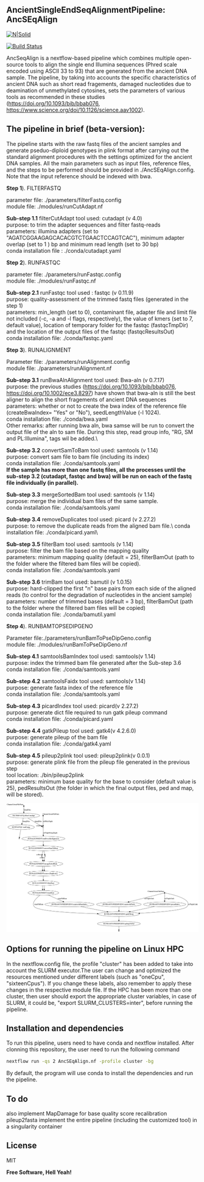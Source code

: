 ## AncientSingleEndSeqAlignmentPipeline: AncSEqAlign

[![N|Solid](https://cldup.com/dTxpPi9lDf.thumb.png)](https://nodesource.com/products/nsolid)

[![Build Status](https://travis-ci.org/joemccann/dillinger.svg?branch=master)](https://travis-ci.org/joemccann/dillinger)

AncSeqAlign is a nextflow-based pipeline which combines multiple open-source tools to align the single end Illumina sequences (Phred scale encoded using ASCII 33 to 93) that are generated from the ancient DNA sample. The pipeline, by taking into accounts the specific characteristics of ancient DNA such as short read fragements, damaged nucleotides due to deamination of unmethylated cytosines, sets the parameters of various tools as recommended in these studies (https://doi.org/10.1093/bib/bbab076, https://www.science.org/doi/10.1126/science.aav1002). 

## The pipeline in brief (beta-version):
The pipeline starts with the raw fastq files of the ancient samples and generate pseduo-diploid genotypes in plink format after carrying out the standard alignment procedures with the settings optimized for the ancient DNA samples. All the main parameters such as input files, reference files, and the steps to be performed should be provided in ./AncSEqAlign.config. Note that the input reference should be indexed with bwa. 

**Step 1**). FILTERFASTQ

parameter file: ./parameters/filterFastq.config\
module file: ./modules/runCutAdapt.nf

**Sub-step 1.1** filterCutAdapt
tool used: cutadapt (v 4.0)\
purpose: to trim the adapter sequences and filter fastq-reads\
parameters: illumina adapters (set to "AGATCGGAAGAGCACACGTCTGAACTCCAGTCAC"),  minimum adapter overlap (set to 1 ) bp and minimum read length (set to 30 bp)\
conda installation file : ./conda/cutadapt.yaml

**Step 2**). RUNFASTQC

parameter file: ./parameters/runFastqc.config\
module file: ./modules/runFastqc.nf

**Sub-step 2.1** runFastqc
tool used : fastqc (v 0.11.9)\
purpose: quality-assessment of the trimmed fastq files (generated in the step 1)\
parameters: min_length (set to 0), contaminant file, adapter file and limit file not included (-c, -a and -l flags, respectively), the value of kmers (set to 7, default value), location of temporary folder for the fastqc (fastqcTmpDir) and the location of the output files of the fastqc (fastqcResultsOut)\
conda installation file: ./conda/fastqc.yaml


**Step 3**). RUNALIGNMENT

Parameter file: ./parameters/runAlignment.config\
module file: ./parameters/runAlignment.nf

**Sub-step 3.1** runBwaAlnAlignment
tool used: Bwa-aln (v 0.7.17)\
purpose: the previous studies (https://doi.org/10.1093/bib/bbab076, https://doi.org/10.1002/ece3.8297) have shown that bwa-aln is still the best aligner to align the short fragements of ancient DNA sequences\
parameters: whether or not to create the bwa index of the reference file (createBwaIndex= "Yes" or "No"), seedLengthValue (-l 1024).\
conda installation file: ./conda/bwa.yaml\
Other remarks: after running bwa aln, bwa samse will be run to convert the output file of the aln to sam file. During this step, read group info, "RG, SM and PL:Illumina", tags wil be added.\

**Sub-step 3.2** convertSamToBam
tool used: samtools (v 1.14)\
purpose: convert sam file to bam file (including its index)\
conda installation file: ./conda/samtools.yaml\
**If the sample has more than one fastq files, all the processes until the sub-step 3.2 (cutadapt, fastqc and bwa) will be run on each of the fastq file individually (in parallel).**

**Sub-step 3.3** mergeSortedBam
tool used: samtools (v 1.14)\
purpose: merge the individual bam files of the same sample.\
conda installation file: ./conda/samtools.yaml

**Sub-step 3.4** removeDuplicates
tool used: picard (v 2.27.2)\
purpose: to remove the duplicate reads from the aligned bam file.\ 
conda installation file: ./conda/picard.yaml\

**Sub-step 3.5** filterBam
tool used: samtools (v 1.14)\
purpose: filter the bam file based on the mapping quality\
parameters: minimum mapping quality (default = 25), filterBamOut (path to the folder where the filtered bam files will be copied).\
conda installation file: ./conda/samtools.yaml

**Sub-step 3.6** trimBam
tool used: bamutil (v 1.0.15)\
purpose: hard-clipped the first "n" base pairs from each side of the aligned reads (to control for the degradation of nucleotides in the ancient sample)\
parameters: number of trimmed bases (default = 3 bp), filterBamOut (path to the folder where the filtered bam files will be copied)\
conda installation file: ./conda/bamutil.yaml

**Step 4**). RUNBAMTOPSEDIPGENO

Parameter file:./parameters/runBamToPseDipGeno.config\
module file: ./modules/runBamToPseDipGeno.nf

**Sub-step 4.1** samtoolsBamIndex
tool used: samtools(v 1.14)\
purpose: index the trimmed bam file generated after the Sub-step 3.6\
conda installation file: ./conda/samtools.yaml

**Sub-step 4.2** samtoolsFaidx
tool used: samtools(v 1.14)\
purpose: generate fasta index of the reference file\
conda installation file: ./conda/samtools.yaml

**Sub-step 4.3** picardIndex
tool used: picard(v 2.27.2)\
purpose: generate dict file required to run gatk pileup command\
conda installation file: ./conda/picard.yaml

**Sub-step 4.4** gatkPileup
tool used: gatk4(v 4.2.6.0)\
purpose: generate pileup of the bam file\
conda installation file: ./conda/gatk4.yaml

**Sub-step 4.5** pileup2plink
tool used: pileup2plink(v 0.0.1)\
purpose: generate plink file from the pileup file generated in the previous step\
tool location: ./bin/pileup2plink\
parameters: minimum base quality for the base to consider (default value is 25), pedResultsOut (the folder in which the final output files, ped and map, will be stored). 

![plot](./pipelineVisualization/AncSEqAlign.png)

## Options for running the pipeline on Linux HPC
In the nextflow.config file, the profile "cluster" has been added to take into account the SLURM executor.The user can change and optimized the resources mentioned under different labels (such as "oneCpu", "sixteenCpus"). If you change these labels, also remember to apply these changes in the respective module file.  If the HPC has been more than one cluster, then user should export the appropriate cluster variables, in case of SLURM, it could be, "export SLURM_CLUSTERS=inter", before running the pipeline. 

## Installation and dependencies
To run this pipeline, users need to have conda and nextflow installed. After clonning this repository, the user need to run the following command

```sh
nextflow run -qs 2 AncSEqAlign.nf -profile cluster -bg
```
By default, the program will use conda to install the dependencies and run the pipeline. 

## To do
also implement MapDamage for base quality score recalibration
pileup2fasta
implement the entire pipeline (including the customized tool) in a singularity container 

## License

MIT

**Free Software, Hell Yeah!**
